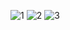 ![1](https://github.com/scoute-dich/gamemasterdice/blob/master/Screenshots/Screenshot_2015-11-06-19-54-37.png?raw=true)
![2](https://github.com/scoute-dich/gamemasterdice/blob/master/Screenshots/Screenshot_2015-11-06-19-54-50.png?raw=true)
![3](https://github.com/scoute-dich/gamemasterdice/blob/master/Screenshots/Screenshot_2015-11-06-19-55-00.png?raw=true)
